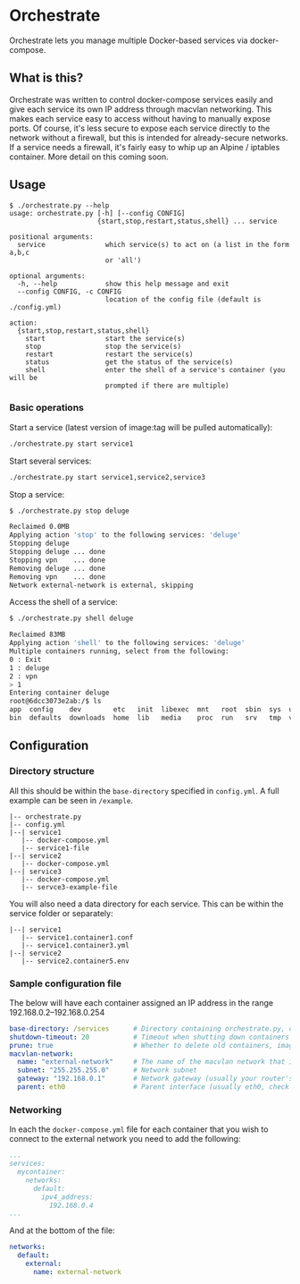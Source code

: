 # Orchestrate
Orchestrate lets you manage multiple Docker-based services via docker-compose.

## What is this?
Orchestrate was written to control docker-compose services easily and give each service its own IP address through macvlan networking. This makes each service easy to access without having to manually expose ports. Of course, it's less secure to expose each service directly to the network without a firewall, but this is intended for already-secure networks. If a service needs a firewall, it's fairly easy to whip up an Alpine / iptables container. More detail on this coming soon.

## Usage
```
$ ./orchestrate.py --help
usage: orchestrate.py [-h] [--config CONFIG]
                      {start,stop,restart,status,shell} ... service

positional arguments:
  service               which service(s) to act on (a list in the form a,b,c
                        or 'all')

optional arguments:
  -h, --help            show this help message and exit
  --config CONFIG, -c CONFIG
                        location of the config file (default is ./config.yml)

action:
  {start,stop,restart,status,shell}
    start               start the service(s)
    stop                stop the service(s)
    restart             restart the service(s)
    status              get the status of the service(s)
    shell               enter the shell of a service's container (you will be
                        prompted if there are multiple)
```

### Basic operations
Start a service (latest version of image:tag will be pulled automatically):
```sh
./orchestrate.py start service1
```

Start several services:
```sh
./orchestrate.py start service1,service2,service3
```

Stop a service:
```sh
$ ./orchestrate.py stop deluge

Reclaimed 0.0MB
Applying action 'stop' to the following services: 'deluge'
Stopping deluge
Stopping deluge ... done
Stopping vpn    ... done
Removing deluge ... done
Removing vpn    ... done
Network external-network is external, skipping
```

Access the shell of a service:
```sh
$ ./orchestrate.py shell deluge

Reclaimed 83MB
Applying action 'shell' to the following services: 'deluge'
Multiple containers running, select from the following:
0 : Exit
1 : deluge
2 : vpn
> 1
Entering container deluge
root@6dcc3073e2ab:/$ ls
app  config    dev        etc   init  libexec  mnt   root  sbin  sys  usr
bin  defaults  downloads  home  lib   media    proc  run   srv   tmp  var
```

## Configuration
### Directory structure
All this should be within the `base-directory` specified in `config.yml`. A full example can be seen in `/example`.

```
|-- orchestrate.py
|-- config.yml
|--| service1
   |-- docker-compose.yml
   |-- service1-file
|--| service2
   |-- docker-compose.yml
|--| service3
   |-- docker-compose.yml
   |-- servce3-example-file
```

You will also need a data directory for each service. This can be within the service folder or separately:

```
|--| service1
   |-- service1.container1.conf
   |-- service1.container3.yml
|--| service2
   |-- service2.container5.env
```

### Sample configuration file
The below will have each container assigned an IP address in the range 192.168.0.2–192.168.0.254

```yaml
base-directory: /services      # Directory containing orchestrate.py, config.yml and subdirectories for each service
shutdown-timeout: 20           # Timeout when shutting down containers
prune: true                    # Whether to delete old containers, images and volumes
macvlan-network:
  name: "external-network"     # The name of the macvlan network that is shared between all services
  subnet: "255.255.255.0"      # Network subnet
  gateway: "192.168.0.1"       # Network gateway (usually your router's IP address)
  parent: eth0                 # Parent interface (usually eth0, check with `ip addr`)
```

### Networking
In each the `docker-compose.yml` file for each container that you wish to connect to the external network you need to add the following:

```yaml
...
services:
  mycontainer:
    networks:
      default:
        ipv4_address:
          192.168.0.4
...
```

And at the bottom of the file:

```yaml
networks:
  default:
    external:
      name: external-network
```
